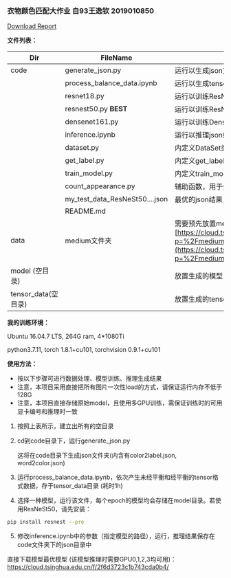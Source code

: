 ### 衣物颜色匹配大作业 自93王逸钦 2019010850

[Download Report](./report.pdf)

**文件列表：**

| Dir                 | FileName                       | Description                                                                                                                                                                                           |
| ------------------- | ------------------------------ | ----------------------------------------------------------------------------------------------------------------------------------------------------------------------------------------------------- |
| code                | generate_json.py               | 运行以生成json文件夹和两个辅助json文件                                                                                                                                                                |
|                     | process_balance_data.ipynb     | 运行以生成tensor格式的数据                                                                                                                                                                            |
|                     | resnet18.py                    | 运行以训练ResNet18模型                                                                                                                                                                                |
|                     | resnest50.py      **BEST**     | 运行以训练ResNeSt50模型                                                                                                                                                                               |
|                     | densenet161.py                 | 运行以训练DenseNet161模型                                                                                                                                                                             |
|                     | inference.ipynb                | 运行以推理json结果，存于本目录json文件夹                                                                                                                                                              |
|                     | dataset.py                     | 内定义DataSet类                                                                                                                                                                                       |
|                     | get_label.py                   | 内定义get_label函数，输入中文词输出标号                                                                                                                                                               |
|                     | train_model.py                 | 内定义train_model函数                                                                                                                                                                                 |
|                     | count_appearance.py            | 辅助函数，用于分析数据集，对训练不必需                                                                                                                                                                |
|                     | my_test_data_ResNeSt50....json | 最优的json结果，对训练不必需                                                                                                                                                                          |
|                     | README.md                      |                                                                                                                                                                                                       |
| data                | medium文件夹                   | 需要预先放置medium尺寸的图片数据 [https://cloud.tsinghua.edu.cn/d/27849370d8774de3a2e2/files/?p=%2Fmedium.zip&dl=1](https://cloud.tsinghua.edu.cn/d/27849370d8774de3a2e2/files/?p=%2Fmedium.zip&dl=1) |
| model (空目录)      |                                | 放置生成的模型                                                                                                                                                                                        |
| tensor_data(空目录) |                                | 放置生成的tensor格式的数据                                                                                                                                                                            |



**我的训练环境：**

Ubuntu 16.04.7 LTS,  264G ram,  4*1080Ti

python3.7.11, torch 1.8.1+cu101, torchvision 0.9.1+cu101



**使用方法：**

- 按以下步骤可进行数据处理、模型训练、推理生成结果
- 注意，本项目采用直接把所有图片一次性load的方式，请保证运行内存不低于128G
- 注意，本项目直接存储原始model，且使用多GPU训练，需保证训练时的可用显卡编号和推理时一致

1. 按照上表所示，建立出所有的空目录

2. cd到code目录下，运行generate_json.py

   这将在code目录下生成json文件夹(内含有color2label.json, word2color.json)

3. 运行process_balance_data.ipynb，依次产生未经平衡和经平衡的tensor格式数据，存于tensor_data目录 (耗时1h)

4. 选择一种模型，运行该文件，每个epoch的模型均会存储在model目录。若使用ResNeSt50，请先安装：

```bash
pip install resnest --pre
```

5. 修改inference.ipynb中的参数（指定模型的路径），运行，推理结果保存在code文件夹下的json目录中



直接下载模型最优模型 (该模型推理时需要GPU0,1,2,3均可用)：https://cloud.tsinghua.edu.cn/f/2f6d3723c1b743cda0b4/

